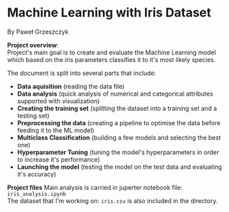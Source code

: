 # **Machine Learning with Iris Dataset**
By Paweł Grzeszczyk

**Project overview**:  
Project's main goal is to create and evaluate the Machine Learning model which based on the iris parameters classifies it to it's most likely species.

The document is split into several parts that include:

- **Data aquisition** (reading the data file)
- **Data analysis** (quick analysis of numerical and categorical attributes supported with visualization)
- **Creating the training set** (splitting the dataset into a training set and a testing set)
- **Preprocessing the data** (creating a pipeline to optimise the data before feeding it to the ML model)
- **Multiclass Classification** (building a few models and selecting the best one)
- **Hyperparameter Tuning** (tuning the model's hyperparameters in order to increase it's performance)
- **Launching the model** (testing the model on the test data and evaluating it's accuracy)

**Project files**
Main analysis is carried in juperter notebook file: `iris_analysis.ipynb`  
The dataset that I'm working on: `iris.csv` is also included in the directory.
